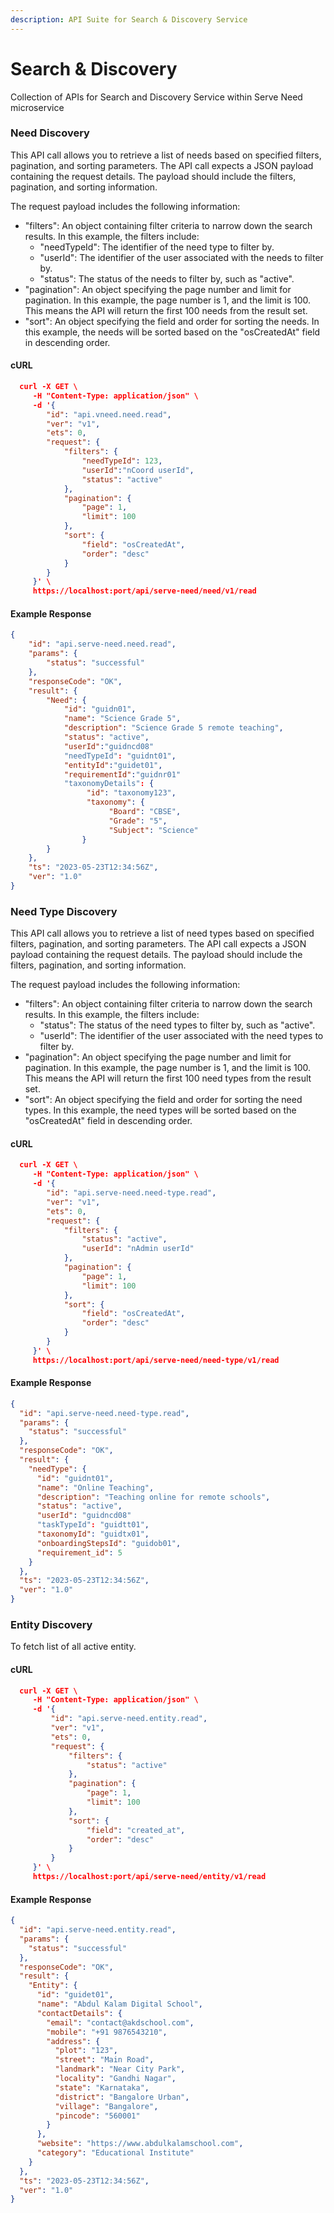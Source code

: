 ```yaml
---
description: API Suite for Search & Discovery Service
---
```


# Search & Discovery

Collection of APIs for Search and Discovery Service within Serve Need microservice

### Need Discovery

This API call allows you to retrieve a list of needs based on specified filters, pagination, and sorting parameters. The API call expects a JSON payload containing the request details. The payload should include the filters, pagination, and sorting information.

The request payload includes the following information:

* "filters": An object containing filter criteria to narrow down the search results. In this example, the filters include:
  * "needTypeId": The identifier of the need type to filter by.
  * "userId": The identifier of the user associated with the needs to filter by.
  * "status": The status of the needs to filter by, such as "active".
* "pagination": An object specifying the page number and limit for pagination. In this example, the page number is 1, and the limit is 100. This means the API will return the first 100 needs from the result set.
* "sort": An object specifying the field and order for sorting the needs. In this example, the needs will be sorted based on the "osCreatedAt" field in descending order.

#### cURL

```json
  curl -X GET \
     -H "Content-Type: application/json" \
     -d '{
        "id": "api.vneed.need.read",
        "ver": "v1",
        "ets": 0,
        "request": {
            "filters": {
                "needTypeId": 123,
                "userId":"nCoord userId",
                "status": "active"
            },
            "pagination": {
                "page": 1,
                "limit": 100
            },
            "sort": {
                "field": "osCreatedAt",
                "order": "desc"
            }
        }
     }' \
     https://localhost:port/api/serve-need/need/v1/read

```

#### Example Response

```json
{
    "id": "api.serve-need.need.read",
    "params": {
        "status": "successful"
    },
    "responseCode": "OK",
    "result": {
        "Need": {
            "id": "guidn01",
            "name": "Science Grade 5",
            "description": "Science Grade 5 remote teaching",
            "status": "active",
            "userId":"guidncd08"
            "needTypeId": "guidnt01",
            "entityId":"guidet01",
            "requirementId":"guidnr01"
            "taxonomyDetails": {
                 "id": "taxonomy123",
                 "taxonomy": {
                      "Board": "CBSE",
                      "Grade": "5",
                      "Subject": "Science"
                }
        }
    },
    "ts": "2023-05-23T12:34:56Z",
    "ver": "1.0"
}
```

### Need Type Discovery

This API call allows you to retrieve a list of need types based on specified filters, pagination, and sorting parameters. The API call expects a JSON payload containing the request details. The payload should include the filters, pagination, and sorting information.

The request payload includes the following information:

* "filters": An object containing filter criteria to narrow down the search results. In this example, the filters include:
  * "status": The status of the need types to filter by, such as "active".
  * "userId": The identifier of the user associated with the need types to filter by.
* "pagination": An object specifying the page number and limit for pagination. In this example, the page number is 1, and the limit is 100. This means the API will return the first 100 need types from the result set.
* "sort": An object specifying the field and order for sorting the need types. In this example, the need types will be sorted based on the "osCreatedAt" field in descending order.

#### cURL

```json
  curl -X GET \
     -H "Content-Type: application/json" \
     -d '{
        "id": "api.serve-need.need-type.read",
        "ver": "v1",
        "ets": 0,
        "request": {
            "filters": {
                "status": "active",
                "userId": "nAdmin userId"
            },
            "pagination": {
                "page": 1,
                "limit": 100
            },
            "sort": {
                "field": "osCreatedAt",
                "order": "desc"
            }
        }
     }' \
     https://localhost:port/api/serve-need/need-type/v1/read

```

#### Example Response

```json
{
  "id": "api.serve-need.need-type.read",
  "params": {
    "status": "successful"
  },
  "responseCode": "OK",
  "result": {
    "needType": {
      "id": "guidnt01",
      "name": "Online Teaching",
      "description": "Teaching online for remote schools",
      "status": "active",
      "userId": "guidncd08"
      "taskTypeId": "guidtt01",
      "taxonomyId": "guidtx01",
      "onboardingStepsId": "guidob01",
      "requirement_id": 5
    }
  },
  "ts": "2023-05-23T12:34:56Z",
  "ver": "1.0"
}
```

### Entity Discovery

To fetch list of all active entity.&#x20;

#### cURL

```json
  curl -X GET \
     -H "Content-Type: application/json" \
     -d '{
         "id": "api.serve-need.entity.read",
         "ver": "v1",
         "ets": 0,
         "request": {
             "filters": {
                 "status": "active"
             },
             "pagination": {
                 "page": 1,
                 "limit": 100
             },
             "sort": {
                 "field": "created_at",
                 "order": "desc"
             }
         }
     }' \
     https://localhost:port/api/serve-need/entity/v1/read

```

#### Example Response

```json
{
  "id": "api.serve-need.entity.read",
  "params": {
    "status": "successful"
  },
  "responseCode": "OK",
  "result": {
    "Entity": {
      "id": "guidet01",
      "name": "Abdul Kalam Digital School",
      "contactDetails": {
        "email": "contact@akdschool.com",
        "mobile": "+91 9876543210",
        "address": {
          "plot": "123",
          "street": "Main Road",
          "landmark": "Near City Park",
          "locality": "Gandhi Nagar",
          "state": "Karnataka",
          "district": "Bangalore Urban",
          "village": "Bangalore",
          "pincode": "560001"
        }
      },
      "website": "https://www.abdulkalamschool.com",
      "category": "Educational Institute"
    }
  },
  "ts": "2023-05-23T12:34:56Z",
  "ver": "1.0"
}

```
